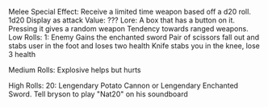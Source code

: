Melee
Special Effect: Receive a limited time weapon based off a d20 roll.
1d20
Display as attack
Value: ???
Lore: A box that has a button on it. Pressing it gives a random weapon
Tendency towards ranged weapons.
Low Rolls:
1: Enemy Gains the enchanted sword
Pair of scissors fall out and stabs user in the foot and loses two health
Knife stabs you in the knee, lose 3 health

Medium Rolls:
Explosive helps but hurts

High Rolls:
20: Lengendary Potato Cannon or Lengendary Enchanted Sword. Tell bryson to play "Nat20" on his soundboard
